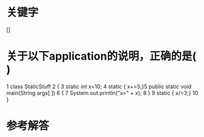 # 关键字

[]

# 关于以下application的说明，正确的是( )


1 class StaticStuff
2 {
3     static int x=10;
4     static { x+=5;}5     public static void main(String args[ ])
6     {
7       System.out.println("x=" + x);
8     }
9     static { x/=3;}
10  }


# 参考解答